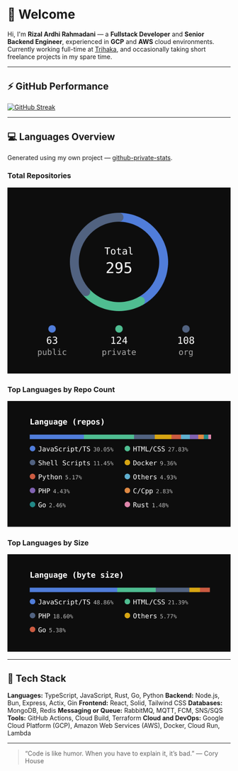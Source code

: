 # 👋 Welcome

Hi, I'm **Rizal Ardhi Rahmadani** — a **Fullstack Developer** and **Senior Backend Engineer**, experienced in **GCP** and **AWS** cloud environments.  
Currently working full-time at [Trihaka](https://trihaka.id), and occasionally taking short freelance projects in my spare time.

---

## ⚡ GitHub Performance

[![GitHub Streak](https://streak-stats.demolab.com/?user=reyzeal&theme=dark)](https://git.io/streak-stats)

---

## 💻 Languages Overview
Generated using my own project — [github-private-stats](https://github.com/reyzeal/github-private-stats).

### Total Repositories
![Total Repositories](./repo_total.svg)

### Top Languages by Repo Count
![Top Languages by Repo Count](./lang_repo.svg)

### Top Languages by Size
![Top Languages by Size](./lang_size.svg)

---

## 🧰 Tech Stack

**Languages:** TypeScript, JavaScript, Rust, Go, Python
**Backend:** Node.js, Bun, Express, Actix, Gin
**Frontend:** React, Solid, Tailwind CSS
**Databases:** MongoDB, Redis
**Messaging or Queue:** RabbitMQ, MQTT, FCM, SNS/SQS
**Tools:** GitHub Actions, Cloud Build, Terraform
**Cloud and DevOps:** Google Cloud Platform (GCP), Amazon Web Services (AWS), Docker, Cloud Run, Lambda  

---

> “Code is like humor. When you have to explain it, it’s bad.” — Cory House
